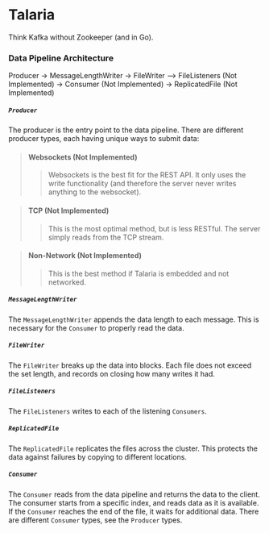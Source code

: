 Talaria
=======

Think Kafka without Zookeeper (and in Go).

### Data Pipeline Architecture
Producer -> MessageLengthWriter -> FileWriter --> FileListeners (Not Implemented) -> Consumer (Not Implemented)
                                              \-> ReplicatedFile (Not Implemented)

##### `Producer`
The producer is the entry point to the data pipeline.  There are different producer types, each having unique ways to submit data:

> #### Websockets (Not Implemented)
>> Websockets is the best fit for the REST API.  It only uses the write functionality (and therefore the server never writes anything to the websocket).

> #### TCP (Not Implemented)
>> This is the most optimal method, but is less RESTful.  The server simply reads from the TCP stream.

> #### Non-Network (Not Implemented)
>> This is the best method if Talaria is embedded and not networked.

##### `MessageLengthWriter`
The `MessageLengthWriter` appends the data length to each message.  This is necessary for the `Consumer` to properly read the data.

##### `FileWriter`
The `FileWriter` breaks up the data into blocks.  Each file does not exceed the set length, and records on closing how many writes it had.

##### `FileListeners`
The `FileListeners` writes to each of the listening `Consumers`.

##### `ReplicatedFile`
The `ReplicatedFile` replicates the files across the cluster. This protects the data against failures by copying to different locations.

##### `Consumer`
The `Consumer` reads from the data pipeline and returns the data to the client.  The consumer starts from a specific index, and reads data as it is available.  If the `Consumer` reaches the end of the file, it waits for additional data.  There are different `Consumer` types, see the `Producer` types.
